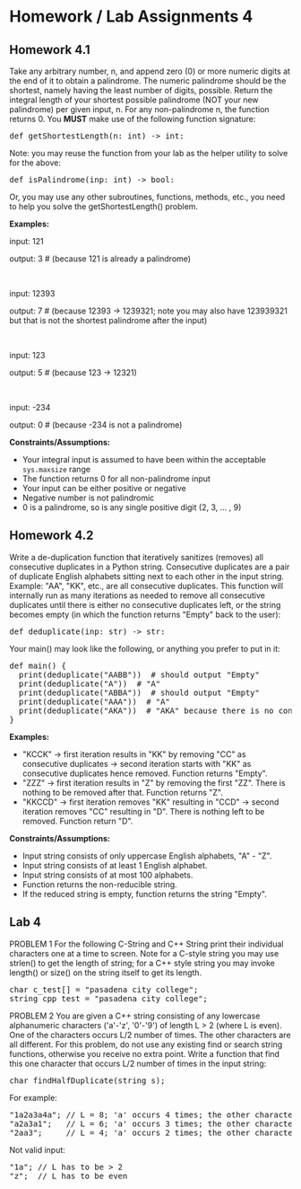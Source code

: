 # Homework / Lab Assignments 4

## Homework 4.1
Take any arbitrary number, n, and append zero (0) or more numeric digits at the end of it to obtain a palindrome. The 
numeric palindrome should be the shortest, namely having the least number of digits, possible. Return the integral 
length of your shortest possible palindrome (NOT your new palindrome) per given input, n. For any non-palindrome n, 
the function returns 0.  You **MUST** make use of the following function signature:

<pre>
def getShortestLength(n: int) -> int:
</pre>

Note: you may reuse the function from your lab as the helper utility to solve for the above:

<pre>
def isPalindrome(inp: int) -> bool:
</pre>

Or, you may use any other subroutines, functions, methods, etc., you need to help you solve the getShortestLength() 
problem. 

**Examples:**

input: 121

output: 3  # (because 121 is already a palindrome)

<br />

input: 12393

output: 7  # (because 12393 -> 1239321; note you may also have 123939321 but that is not the shortest palindrome 
after the input)

<br />

input: 123

output: 5  # (because 123 -> 12321) 

<br />

input: -234

output: 0 # (because -234 is not a palindrome) 

**Constraints/Assumptions:**

* Your integral input is assumed to have been within the acceptable `sys.maxsize` range
* The function returns 0 for all non-palindrome input
* Your input can be either positive or negative
* Negative number is not palindromic
* 0 is a palindrome, so is any single positive digit (2, 3, ... , 9)

## Homework 4.2
Write a de-duplication function that iteratively sanitizes (removes) all consecutive duplicates in a Python 
string. Consecutive duplicates are a pair of duplicate English alphabets sitting next to each other in the input 
string. Example: "AA", "KK", etc., are all consecutive duplicates. This function will internally run as many 
iterations as needed to remove all consecutive duplicates until there is either no consecutive duplicates left, or 
the string becomes empty (in which the function returns "Empty" back to the user):

<pre>
def deduplicate(inp: str) -> str:
</pre>

Your main() may look like the following, or anything you prefer to put in it:

<pre>
def main() {
  print(deduplicate("AABB"))  # should output "Empty"
  print(deduplicate("A"))  # "A"
  print(deduplicate("ABBA"))  # should output "Empty"
  print(deduplicate("AAA"))  # "A"
  print(deduplicate("AKA"))  # "AKA" because there is no consecutive pair.
}
</pre>

**Examples:**

* "KCCK" -> first iteration results in "KK" by removing "CC" as consecutive duplicates -> second iteration starts 
with "KK" as consecutive duplicates hence removed. Function returns "Empty".
* "ZZZ" -> first iteration results in "Z" by removing the first "ZZ". There is nothing to be removed after 
that. Function returns "Z".
* "KKCCD" -> first iteration removes "KK" resulting in "CCD" -> second iteration removes "CC" resulting in "D". There 
is nothing left to be removed. Function return "D".

**Constraints/Assumptions:**

* Input string consists of only uppercase English alphabets, "A" - "Z".
* Input string consists of at least 1 English alphabet.
* Input string consists of at most 100 alphabets.
* Function returns the non-reducible string. 
* If the reduced string is empty, function returns the string "Empty".

## Lab 4
PROBLEM 1
For the following C-String and C++ String print their individual characters one at a time to screen. Note for a 
C-style string you may use strlen() to get the length of string; for a C++ style string you may invoke length() or 
size() on the string itself to get its length.

<pre>
char c_test[] = "pasadena city college";
string cpp_test = "pasadena city college";
</pre>

PROBLEM 2
You are given a C++ string consisting of any lowercase alphanumeric characters ('a'-'z', '0'-'9') of length L > 2 
(where L is even). One of the characters occurs L/2 number of times. The other characters are all different. For 
this problem, do not use any existing find or search string functions, otherwise you receive no extra point. Write a 
function that find this one character that occurs L/2 number of times in the input string:

<pre>
char findHalfDuplicate(string s);
</pre>

For example: 

<pre>
"1a2a3a4a"; // L = 8; 'a' occurs 4 times; the other characters are all different
"a2a3a1";   // L = 6; 'a' occurs 3 times; the other characters are all different
"2aa3";     // L = 4; 'a' occurs 2 times; the other characters are all different
</pre>

Not valid input:

<pre>
"1a"; // L has to be > 2
"z";  // L has to be even
</pre>